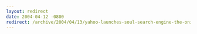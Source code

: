 ```yaml
---
layout: redirect
date: 2004-04-12 -0800
redirect: /archive/2004/04/13/yahoo-launches-soul-search-engine-the-onion.aspx/
---
```

